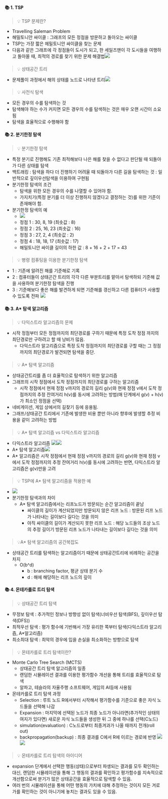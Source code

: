 #### 📚 1. TSP
> 💡 TSP 문제란?
* Travelling Saleman Problem
* 해밀토니안 싸이클 : 그래프의 모든 정점을 방문하고 돌아오는 싸이클
* TSP는 가장 짧은 헤밀토니안 싸이클을 찾는 문제
* 다음과 같은 그래프에 각 정점들이 도시가 되고, 한 세일즈맨이 각 도시들을 여행하고 돌아올 때, 최적의 경로를 찾기 위한 문제 해결법![](https://velog.velcdn.com/images/codudals98/post/cfd75b07-a771-4554-aef5-0817e2d77771/image.png) 
####
> 💡 상태공간 트리
* 문제풀이 과정에서 해의 상태를 노드로 나타낸 트리![](https://velog.velcdn.com/images/codudals98/post/16fc1823-f3c9-449f-8ed3-d004ccbf9168/image.png)
####
> 💡 사전식 탐색 
* 모든 경우의 수를 탐색하는 것
* 탐색해야 하는 수가 커지면 모든 경우의 수를 탐색하는 것은 매우 오랜 시간이 소요됨
* 탐색을 효율적으로 수행해야 함

#### 📚 2. 분기한정 탐색
> 💡 분기한정 탐색
* 특정 분기로 진행해도 기존 최적해보다 나은 해를 찾을 수 없다고 판단될 때 되돌아가 다른 상태를 탐색 
* 백트래킹 : 탐색을 하다 더 진행하기 어려울 때 되돌아가 다른 길을 탐색하는 것 : 일반적으로 깊이우선탐색을 이용하여 구현됨
* 분기한정 탐색의 조건
    * 탐색을 위한 모든 경우의 수를 나열할 수 있어야 함. 
    * 가지치기(특정 분기를 더 이상 진행하지 않겠다고 결정하는 것)를 위한 기준이 존재해야 함.
* 분기한정 탐색의 예
    * ![](https://velog.velcdn.com/images/codudals98/post/5fc24846-9509-490a-a7a4-f8a50606c442/image.png)
    * 정점 1 : 30, 8, 19 (최솟값 : 8)
    * 정점 2 : 25, 16, 23 (최솟값 : 16)
    * 정점 3 : 27, 2, 4 (최솟값 : 2)
    * 정점 4 : 18, 18, 17 (최솟값 : 17)
    * 해밀토니안 싸이클 길이의 하한 값 : 8 + 16 + 2 + 17 = 43
####    
> 💡 병령 컴퓨팅을 이용한 분기한정 탐색
* 1 : 기존에 알려진 해를 기준해로 기록
* 2 : 컴퓨터들이 상태곤간 트리의 각각 다른 부분트리를 맡아서 탐색하되 기준해 값을 사용하여 분기한정 탐색을 진행
* 3 : 기준해보다 좋은 해를 발견하게 되면 기준해를 갱신하고 다른 컴퓨터가 사용할 수 있도록 전파    ![](https://velog.velcdn.com/images/codudals98/post/215f7eb0-ca98-4720-a5e6-d6f66a49b0dc/image.png)
####

#### 📚 3. A* 탐색 알고리즘
> 💡 다익스트라 알고리즘의 문제
* 시작 정점부터 모든 정점까지의 최단경로를 구하기 때문에 특정 도착 정점 까지의 최단경로만 구하려고 할 때 낭비가 많음. 
    * 다익스트라 알고리즘으로 특정 도착 정점까지의 최단경로를 구할 때는 그 정점까지의 최단경로가 발견되면 탐색을 중단.
####
> 💡 A* 탐색 알고리즘
* 상태공간트리를 좀 더 효율적으로 탐색하기 위한 알고리즘
* 그래프의 시작 정점에서 도착 정점까지의 최단경로를 구하는 알고리즘
    * 시작 정점에서 현재 정점 v까지의 경로의 길리 g(v)와 현재 정점 v에서 도착 정점까지의 추정 잔여거리 h(v)를 동시에 고려하는 방법(매 단계에서 g(v) + h(v)가 최소인 정점을 선택)
* 네비게이션, 게임 상에서의 길찾기 등에 응용됨.
* 그래프/상태공간 트리에서 기존에 발생한 비용 뿐만 아니라 향후에 발생할 추정 비용을 같이 고려하는 방법
####
> 💡 A* 탐색 알고리즘 vs 다익스트라 알고리즘
* 다익스트라 알고리즘 ![](https://velog.velcdn.com/images/codudals98/post/4ba639e3-c403-425b-9ea0-2dfc15d3215f/image.png)![](https://velog.velcdn.com/images/codudals98/post/92386dd5-b5d9-4d73-8aed-2a934e2c777b/image.png)
* A* 탐색 알고리즘![](https://velog.velcdn.com/images/codudals98/post/337624d6-eefa-4fb4-b32b-b993468f610a/image.png)
* A* 알고리즘은 시작 정점에서 현재 정점 v까지의 경로의 길리 g(v)와 현재 정점 v에서 도착 정점까지의 추정 잔여거리 h(v)를 동시에 고려하는 반면, 다익스트라 알고리즘은 g(v)만을 고려
####
> 💡 TSP에 A* 탐색 알고리즘을 적용한 예
* ![](https://velog.velcdn.com/images/codudals98/post/0712dd23-c11b-442b-a863-670c4afc79a6/image.png)
* 분기한정 탐색과의 차이
    * A* 탐색 알고리즘에서는 리프노드가 방문되는 순간 알고리즘이 끝남
    	* 싸이클의 길이가 계산되었지만 방문되지 않은 리프 노드 : 방문된 리프 노드가 나타내는 길이보다 길다는 것을 의미
    	* 아직 싸이클의 길이가 계산되지 못한 리프 노드 : 해당 노드들의 조상 노드의 추정 길이기 방문된 리프 노드가 나타내는 길이보다 길다는 것을 의미
####
> 💡A* 탐색 알고리즘의 공간복잡도
* 상태공간 트리를 탐색하는 알고리즘이기 때문에 상태공간트리에 비례하는 공간을 차지
    * O(b^d)
    	* b : branching factor, 평균 상태 분기 수
        * d : 해에 해당하는 리프 노드의 깊이
####

#### 📚 4. 몬테카를로 트리 탐색
> 💡 상태공간 트리 탐색
* 무정보 탐색 : 추가적인 정보나 방향성 없이 탐색(너비우선 탐색(BFS), 깊이우선 탐색(DFS))
* 최적우선 탐색 : 평가 함수에 기반해서 가장 유리한 쪽부터 탐색(다익스트라 알고리즘, A*알고리즘)
* 최소최대 탐색 : 최악의 경우에 입을 손실을 최소화하는 방향으로 탐색
####
> 💡 몬테카를로 트리 탐색이란?
* Monte Carlo Tree Search (MCTS)
    * 상태공간 트리 탐색 알고리즘의 일종
    * 랜덤한 시뮬레이션 결과를 이용한 평가함수 개선을 통해 트리를 효율적으로 탐색
    * 알파고, 테슬라의 자율주행 소프트웨어, 게임의 AI등에 사용됨
* 몬테카를로 트리 탐색 과정
    * Selection : 루트 노드 R에서부터 시작해서 평가함수를 기준으로 좋은 자식 노드들을 선택해 나감
    * Expansion : 마지막에 선택된 노드가 최종 노드가 아니라면(추가적인 상태의 여지가 있다면) 새로운 자식 노드들을 생성한 뒤 그 중에 하나를 선택(C노드)
    * simulation(evaluation) : C노드로부터 최종겨과가 나올 때까지 전개(roll out)
    * backpropagation(backup) : 최종 결과를 C에서 R에 이르는 경로에 반영
    ![](https://velog.velcdn.com/images/codudals98/post/c583cdb5-2d24-482b-9c66-fd18e70183ac/image.png)![](https://velog.velcdn.com/images/codudals98/post/44834311-ae9c-40f3-b6c5-88d7c03027bf/image.png)
####
> 💡 몬테카를로 트리 탐색의 아이디어
* expansion 단계에서 선택한 행동(상태)으로부터 파생되는 결과를 모두 확인하는 대신, 랜덤한 시뮬레이션을 통해 그 행동의 결과를 확인하고 평가함수를 지속적으로 개선함으로써 분기가 많은 상태공간을 효율적으로 탐색할 수 있음.
* 여러 번의 시뮬레이션을 통해 어떤 행동의 가치에 대해 추정하는 것이지 모든 겨로가를 확인하는 것이 아니기에 놓치는 결과도 있을 수 있음.
